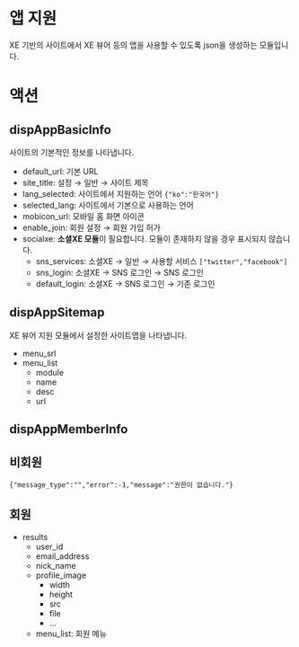 # 앱 지원
XE 기반의 사이트에서 XE 뷰어 등의 앱을 사용할 수 있도록 json을 생성하는 모듈입니다.

# 액션
## dispAppBasicInfo
사이트의 기본적인 정보를 나타냅니다.
- default_url: 기본 URL
- site_title: 설정 → 일반 → 사이트 제목
- lang_selected: 사이트에서 지원하는 언어 ```{"ko":"한국어"}```
- selected_lang: 사이트에서 기본으로 사용하는 언어
- mobicon_url: 모바일 홈 화면 아이콘
- enable_join: 회원 설정 → 회원 가입 허가
- socialxe: **소셜XE 모듈**이 필요합니다. 모듈이 존재하지 않을 경우 표시되지 않습니다.
	- sns_services: 소셜XE → 일반 → 사용할 서비스 ```["twitter","facebook"]```
	- sns_login: 소셜XE → SNS 로그인 → SNS 로그인
	- default_login: 소셜XE → SNS 로그인 → 기존 로그인

## dispAppSitemap
XE 뷰어 지원 모듈에서 설정한 사이트맵을 나타냅니다.
- menu_srl
- menu_list
	- module
	- name
	- desc
	- url

## dispAppMemberInfo
## 비회원
```
{"message_type":"","error":-1,"message":"권한이 없습니다."}
```
## 회원
- results
	- user_id
	- email_address
	- nick_name
	- profile_image
		- width
		- height
		- src
		- file
		- ...
	- menu_list: 회원 메뉴
